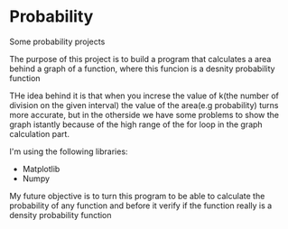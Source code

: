 # Probability
Some probability projects

The purpose of this project is to build a program that calculates a area behind a graph of a function, where this funcion is a 
desnity probability function

THe idea behind it is that when you increse the value of k(the number of division on the given interval) the value of the area(e.g 
probability) turns more accurate, but in the otherside we have some problems to show the graph istantly because of the high range of
the for loop in the graph calculation part.

I'm using the following libraries:

- Matplotlib
- Numpy

My future objective is to turn this program to be able to calculate the probability of any function and before it verify if the
function really is a density probability function


